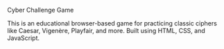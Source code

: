 Cyber Challenge Game

This is an educational browser-based game for practicing classic ciphers like Caesar, Vigenère, Playfair, and more. Built using HTML, CSS, and JavaScript.
